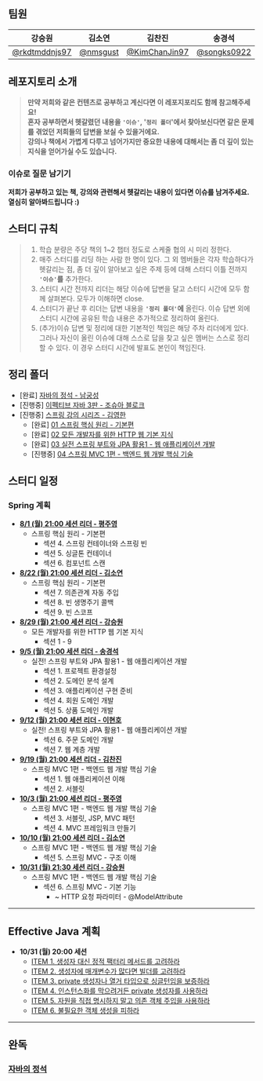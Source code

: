 ## 팀원
|강승원|김소연|김찬진|송경석|이현호|평주영|
|:---:|:---:|:---:|:---:|:---:|:---:|
|[@rkdtmddnjs97](https://github.com/rkdtmddnjs97)|[@nmsgust](https://github.com/nmsgust)|[@KimChanJin97](https://github.com/KimChanJin97)|[@songks0922](https://github.com/songks0922)|[@charlesuu](https://github.com/charlesuu)|[@anthologia](https://github.com/anthologia)|


## 레포지토리 소개
>**만약 저희와 같은 컨텐츠로 공부하고 계신다면 이 레포지포리도 함께 참고해주세요!  
> 혼자 공부하면서 헷갈렸던 내용을 **`'이슈'`, '`정리 폴더`'에서** 찾아보신다면 같은 문제를 겪었던 저희들의 답변을 보실 수 있을거에요.  
> 강의나 책에서 가볍게 다루고 넘어가지만 중요한 내용에 대해서는 좀 더 깊이 있는 지식을 얻어가실 수도 있습니다.**

### 이슈로 질문 남기기
**저희가 공부하고 있는 책, 강의와 관련해서 헷갈리는 내용이 있다면 이슈를 남겨주세요. 열심히 알아봐드립니다 :)**

## 스터디 규칙
> 1. 학습 분량은 주당 책의 1~2 챕터 정도로 스케줄 협의 시 미리 정한다.
> 2. 매주 스터디를 리딩 하는 사람 한 명이 있다. 그 외 멤버들은 각자 학습하다가 헷갈리는 점, 좀 더 깊이 알아보고 싶은 주제 등에 대해 스터디 이틀 전까지 **`'이슈'`를** 추가한다.  
> 3. 스터디 시간 전까지 리더는 해당 이슈에 답변을 달고 스터디 시간에 모두 함께 살펴본다. 모두가 이해하면 close.
> 4. 스터디가 끝난 후 리더는 답변 내용을 **`'정리 폴더'`에** 올린다. 이슈 답변 외에 스터디 시간에 공유된 학습 내용은 추가적으로 정리하여 올린다.
> 5. (추가)이슈 답변 및 정리에 대한 기본적인 책임은 해당 주차 리더에게 있다. 그러나 자신이 올린 이슈에 대해 스스로 답을 찾고 싶은 멤버는 스스로 정리 할 수 있다. 이 경우 스터디 시간에 발표도 본인이 책임진다.


## 정리 폴더
- [완료] [자바의 정석 - 남궁성](https://github.com/Java-Chip4/StudyingRecord/tree/main/자바의%20정석)
- [진행중] [이펙티브 자바 3판 - 조슈아 블로크](https://github.com/Java-Chip4/StudyingRecord/tree/main/이펙티브%20자바%203판)
- [진행중] [스프링 강의 시리즈 - 김영한](https://github.com/Java-Chip4/StudyingRecord/tree/main/김영한님%20스프링)
    - [완료] [01 스프링 핵심 원리 - 기본편](https://github.com/Java-Chip4/StudyingRecord/tree/main/%EA%B9%80%EC%98%81%ED%95%9C%EB%8B%98%20%EC%8A%A4%ED%94%84%EB%A7%81/01%20%EC%8A%A4%ED%94%84%EB%A7%81%20%ED%95%B5%EC%8B%AC%20%EC%9B%90%EB%A6%AC%20-%20%EA%B8%B0%EB%B3%B8%ED%8E%B8)
    - [완료] [02 모든 개발자를 위한 HTTP 웹 기본 지식](https://github.com/Java-Chip4/StudyingRecord/tree/main/%EA%B9%80%EC%98%81%ED%95%9C%EB%8B%98%20%EC%8A%A4%ED%94%84%EB%A7%81/02%20%EB%AA%A8%EB%93%A0%20%EA%B0%9C%EB%B0%9C%EC%9E%90%EB%A5%BC%20%EC%9C%84%ED%95%9C%20HTTP%20%EC%9B%B9%20%EA%B8%B0%EB%B3%B8%20%EC%A7%80%EC%8B%9D)
    - [완료] [03 실전 스프링 부트와 JPA 활용1 - 웹 애플리케이션 개발](https://github.com/Java-Chip4/StudyingRecord/tree/main/%EA%B9%80%EC%98%81%ED%95%9C%EB%8B%98%20%EC%8A%A4%ED%94%84%EB%A7%81/03%20%EC%8B%A4%EC%A0%84%20%EC%8A%A4%ED%94%84%EB%A7%81%20%EB%B6%80%ED%8A%B8%EC%99%80%20JPA%20%ED%99%9C%EC%9A%A91%20-%20%EC%9B%B9%20%EC%95%A0%ED%94%8C%EB%A6%AC%EC%BC%80%EC%9D%B4%EC%85%98%20%EA%B0%9C%EB%B0%9C)
    - [진행중] [04 스프링 MVC 1편 - 백엔드 웹 개발 핵심 기술](https://github.com/Java-Chip4/StudyingRecord/tree/main/%EA%B9%80%EC%98%81%ED%95%9C%EB%8B%98%20%EC%8A%A4%ED%94%84%EB%A7%81/04%20%EC%8A%A4%ED%94%84%EB%A7%81%20MVC%201%ED%8E%B8%20-%20%EB%B0%B1%EC%97%94%EB%93%9C%20%EC%9B%B9%20%EA%B0%9C%EB%B0%9C%20%ED%95%B5%EC%8B%AC%20%EA%B8%B0%EC%88%A0)



## 스터디 일정
### Spring 계획
- [**8/1 (월) 21:00 세션 리더 - 평주영**](https://github.com/Java-Chip4/StudyingRecord/tree/main/%EA%B9%80%EC%98%81%ED%95%9C%EB%8B%98%20%EC%8A%A4%ED%94%84%EB%A7%81/01%20%EC%8A%A4%ED%94%84%EB%A7%81%20%ED%95%B5%EC%8B%AC%20%EC%9B%90%EB%A6%AC%20-%20%EA%B8%B0%EB%B3%B8%ED%8E%B8/%EC%84%B9%EC%85%98%204%20-%206)
    - 스프링 핵심 원리 - 기본편
        - 섹션 4. 스프링 컨테이너와 스프링 빈
        - 섹션 5. 싱글톤 컨테이너
        - 섹션 6. 컴포넌트 스캔
- [**8/22 (월) 21:00 세션 리더 - 김소연**](https://github.com/Java-Chip4/StudyingRecord/tree/main/%EA%B9%80%EC%98%81%ED%95%9C%EB%8B%98%20%EC%8A%A4%ED%94%84%EB%A7%81/01%20%EC%8A%A4%ED%94%84%EB%A7%81%20%ED%95%B5%EC%8B%AC%20%EC%9B%90%EB%A6%AC%20-%20%EA%B8%B0%EB%B3%B8%ED%8E%B8/%EC%84%B9%EC%85%98%207%20-%209)
    - 스프링 핵심 원리 - 기본편
        - 섹션 7. 의존관계 자동 주입
        - 섹션 8. 빈 생명주기 콜백
        - 섹션 9. 빈 스코프
- [**8/29 (월) 21:00 세션 리더 - 강승원**](https://github.com/Java-Chip4/StudyingRecord/tree/main/%EA%B9%80%EC%98%81%ED%95%9C%EB%8B%98%20%EC%8A%A4%ED%94%84%EB%A7%81/02%20%EB%AA%A8%EB%93%A0%20%EA%B0%9C%EB%B0%9C%EC%9E%90%EB%A5%BC%20%EC%9C%84%ED%95%9C%20HTTP%20%EC%9B%B9%20%EA%B8%B0%EB%B3%B8%20%EC%A7%80%EC%8B%9D/%EC%84%B9%EC%85%98%200%20-%209)
    - 모든 개발자를 위한 HTTP 웹 기본 지식
        - 섹션 1 - 9
- [**9/5 (월) 21:00 세션 리더 - 송경석**](https://github.com/Java-Chip4/StudyingRecord/tree/main/%EA%B9%80%EC%98%81%ED%95%9C%EB%8B%98%20%EC%8A%A4%ED%94%84%EB%A7%81/03%20%EC%8B%A4%EC%A0%84%20%EC%8A%A4%ED%94%84%EB%A7%81%20%EB%B6%80%ED%8A%B8%EC%99%80%20JPA%20%ED%99%9C%EC%9A%A91%20-%20%EC%9B%B9%20%EC%95%A0%ED%94%8C%EB%A6%AC%EC%BC%80%EC%9D%B4%EC%85%98%20%EA%B0%9C%EB%B0%9C/%EC%84%B9%EC%85%98%201%20-%205)
    - 실전! 스프링 부트와 JPA 활용1 - 웹 애플리케이션 개발
        - 섹션 1. 프로젝트 환경설정
        - 섹션 2. 도메인 분석 설계
        - 섹션 3. 애플리케이션 구현 준비
        - 섹션 4. 회원 도메인 개발
        - 섹션 5. 상품 도메인 개발
- [**9/12 (월) 21:00 세션 리더 - 이현호**](https://github.com/Java-Chip4/StudyingRecord/tree/main/%EA%B9%80%EC%98%81%ED%95%9C%EB%8B%98%20%EC%8A%A4%ED%94%84%EB%A7%81/03%20%EC%8B%A4%EC%A0%84%20%EC%8A%A4%ED%94%84%EB%A7%81%20%EB%B6%80%ED%8A%B8%EC%99%80%20JPA%20%ED%99%9C%EC%9A%A91%20-%20%EC%9B%B9%20%EC%95%A0%ED%94%8C%EB%A6%AC%EC%BC%80%EC%9D%B4%EC%85%98%20%EA%B0%9C%EB%B0%9C/%EC%84%B9%EC%85%98%206%20-%207)
    - 실전! 스프링 부트와 JPA 활용1 - 웹 애플리케이션 개발
        - 섹션 6. 주문 도메인 개발
        - 섹션 7. 웹 계층 개발
- [**9/19 (월) 21:00 세션 리더 - 김찬진**](https://github.com/Java-Chip4/StudyingRecord/tree/main/%EA%B9%80%EC%98%81%ED%95%9C%EB%8B%98%20%EC%8A%A4%ED%94%84%EB%A7%81/04%20%EC%8A%A4%ED%94%84%EB%A7%81%20MVC%201%ED%8E%B8%20-%20%EB%B0%B1%EC%97%94%EB%93%9C%20%EC%9B%B9%20%EA%B0%9C%EB%B0%9C%20%ED%95%B5%EC%8B%AC%20%EA%B8%B0%EC%88%A0/%EC%84%B9%EC%85%98%201%20-%202)
    - 스프링 MVC 1편 - 백엔드 웹 개발 핵심 기술
        - 섹션 1. 웹 애플리케이션 이해
        - 섹션 2. 서블릿
- [**10/3 (월) 21:00 세션 리더 - 평주영**](https://github.com/Java-Chip4/StudyingRecord/tree/main/%EA%B9%80%EC%98%81%ED%95%9C%EB%8B%98%20%EC%8A%A4%ED%94%84%EB%A7%81/04%20%EC%8A%A4%ED%94%84%EB%A7%81%20MVC%201%ED%8E%B8%20-%20%EB%B0%B1%EC%97%94%EB%93%9C%20%EC%9B%B9%20%EA%B0%9C%EB%B0%9C%20%ED%95%B5%EC%8B%AC%20%EA%B8%B0%EC%88%A0/%EC%84%B9%EC%85%98%203%20-%204)
    - 스프링 MVC 1편 - 백엔드 웹 개발 핵심 기술
        - 섹션 3. 서블릿, JSP, MVC 패턴
        - 섹션 4. MVC 프레임워크 만들기
- [**10/10 (월) 21:00 세션 리더 - 김소연**](https://github.com/Java-Chip4/StudyingRecord/tree/main/%EA%B9%80%EC%98%81%ED%95%9C%EB%8B%98%20%EC%8A%A4%ED%94%84%EB%A7%81/04%20%EC%8A%A4%ED%94%84%EB%A7%81%20MVC%201%ED%8E%B8%20-%20%EB%B0%B1%EC%97%94%EB%93%9C%20%EC%9B%B9%20%EA%B0%9C%EB%B0%9C%20%ED%95%B5%EC%8B%AC%20%EA%B8%B0%EC%88%A0/%EC%84%B9%EC%85%98%205)
    - 스프링 MVC 1편 - 백엔드 웹 개발 핵심 기술
        - 섹션 5. 스프링 MVC - 구조 이해
- [**10/31 (월) 21:30 세션 리더 - 강승원**](https://github.com/Java-Chip4/StudyingRecord/tree/main/%EA%B9%80%EC%98%81%ED%95%9C%EB%8B%98%20%EC%8A%A4%ED%94%84%EB%A7%81/04%20%EC%8A%A4%ED%94%84%EB%A7%81%20MVC%201%ED%8E%B8%20-%20%EB%B0%B1%EC%97%94%EB%93%9C%20%EC%9B%B9%20%EA%B0%9C%EB%B0%9C%20%ED%95%B5%EC%8B%AC%20%EA%B8%B0%EC%88%A0/%EC%84%B9%EC%85%98%205)
    - 스프링 MVC 1편 - 백엔드 웹 개발 핵심 기술
        - 섹션 6. 스프링 MVC - 기본 기능 
          - ~ HTTP 요청 파라미터 - @ModelAttribute

---

## Effective Java 계획
- **10/31 (월) 20:00 세션**
  - [ITEM 1. 생성자 대신 정적 팩터리 메서드를 고려하라](https://github.com/Java-Chip4/StudyingRecord/tree/main/%EC%9D%B4%ED%8E%99%ED%8B%B0%EB%B8%8C%20%EC%9E%90%EB%B0%94%203%ED%8C%90/2%EC%9E%A5%20-%20%EA%B0%9D%EC%B2%B4%20%EC%83%9D%EC%84%B1%EA%B3%BC%20%ED%8C%8C%EA%B4%B4/ITEM%201.md)
  - [ITEM 2. 생성자에 매개변수가 많다면 빌더를 고려하라](https://github.com/Java-Chip4/StudyingRecord/tree/main/%EC%9D%B4%ED%8E%99%ED%8B%B0%EB%B8%8C%20%EC%9E%90%EB%B0%94%203%ED%8C%90/2%EC%9E%A5%20-%20%EA%B0%9D%EC%B2%B4%20%EC%83%9D%EC%84%B1%EA%B3%BC%20%ED%8C%8C%EA%B4%B4/ITEM%202.md)
  - [ITEM 3. private 생성자나 열거 타입으로 싱글턴임을 보증하라](https://github.com/Java-Chip4/StudyingRecord/tree/main/%EC%9D%B4%ED%8E%99%ED%8B%B0%EB%B8%8C%20%EC%9E%90%EB%B0%94%203%ED%8C%90/2%EC%9E%A5%20-%20%EA%B0%9D%EC%B2%B4%20%EC%83%9D%EC%84%B1%EA%B3%BC%20%ED%8C%8C%EA%B4%B4/ITEM%203.md)
  - [ITEM 4. 인스턴스화를 막으려거든 private 생성자를 사용하라](https://github.com/Java-Chip4/StudyingRecord/tree/main/%EC%9D%B4%ED%8E%99%ED%8B%B0%EB%B8%8C%20%EC%9E%90%EB%B0%94%203%ED%8C%90/2%EC%9E%A5%20-%20%EA%B0%9D%EC%B2%B4%20%EC%83%9D%EC%84%B1%EA%B3%BC%20%ED%8C%8C%EA%B4%B4/ITEM%204.md)
  - [ITEM 5. 자원을 직접 명시하지 말고 의존 객체 주입을 사용하라](https://github.com/Java-Chip4/StudyingRecord/tree/main/%EC%9D%B4%ED%8E%99%ED%8B%B0%EB%B8%8C%20%EC%9E%90%EB%B0%94%203%ED%8C%90/2%EC%9E%A5%20-%20%EA%B0%9D%EC%B2%B4%20%EC%83%9D%EC%84%B1%EA%B3%BC%20%ED%8C%8C%EA%B4%B4/ITEM%205.md)
  - [ITEM 6. 불필요한 객체 생성을 피하라](https://github.com/Java-Chip4/StudyingRecord/tree/main/%EC%9D%B4%ED%8E%99%ED%8B%B0%EB%B8%8C%20%EC%9E%90%EB%B0%94%203%ED%8C%90/2%EC%9E%A5%20-%20%EA%B0%9D%EC%B2%B4%20%EC%83%9D%EC%84%B1%EA%B3%BC%20%ED%8C%8C%EA%B4%B4/ITEM%206.md)


---
## 완독
### [자바의 정석](https://github.com/Java-Chip4/StudyingRecord/tree/main/%EC%8A%A4%ED%84%B0%EB%94%94%20%EC%9D%BC%EC%A0%95/%EC%9E%90%EB%B0%94%EC%9D%98%20%EC%A0%95%EC%84%9D.md)
